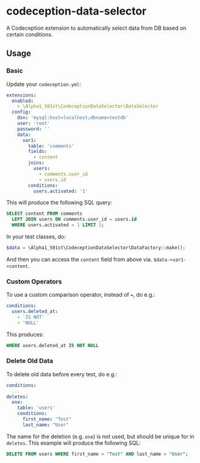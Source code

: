 # codeception-data-selector
A Codeception extension to automatically select data from DB based on certain conditions.

## Usage

### Basic

Update your `codeception.yml`:

```yaml
extensions:
  enabled:
    - \Alpha1_501st\CodeceptionDataSelector\DataSelector
  config:
    dsn: 'mysql:host=localhost;dbname=testdb'
    user: 'root'
    password: ''
    data:
      var1:
        table: 'comments'
        fields:
          - content
        joins:
          users:
            - comments.user_id
            - users.id
        conditions:
          users.activated: '1'
```

This will produce the following SQL query:

```sql
SELECT content FROM comments
  LEFT JOIN users ON comments.user_id = users.id
  WHERE users.activated = 1 LIMIT 1;
```

In your test classes, do:

```php
$data = \Alpha1_501st\CodeceptionDataSelector\DataFactory::make();
```

And then you can access the `content` field from above via. `$data->var1->content`.

### Custom Operators

To use a custom comparison operator, instead of `=`, do e.g.:

```yaml
conditions:
  users.deleted_at:
    - 'IS NOT'
    - 'NULL'
```

This produces:

```sql
WHERE users.deleted_at IS NOT NULL
```

### Delete Old Data

To delete old data before every test, do e.g.:

```yaml
conditions:
  ...
deletes:
  one:
    table: 'users'
    conditions:
      first_name: "Test"
      last_name: "User"
```

The name for the deletion (e.g. `one`) is not used, but should be unique for in `deletes`. This example will produce the following SQL:

```sql
DELETE FROM users WHERE first_name = "Test" AND last_name = "User";
```
